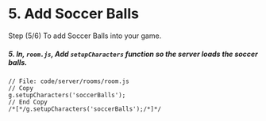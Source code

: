 # 5. Add Soccer Balls

Step (5/6) To add Soccer Balls into your game.

##### 5. In, `room.js`, Add `setupCharacters` function so the server loads the soccer balls.

```
// File: code/server/rooms/room.js
// Copy
g.setupCharacters('soccerBalls');
// End Copy
/*[*/g.setupCharacters('soccerBalls');/*]*/
```
